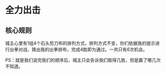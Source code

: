 # 全力出击
## 核心规则
城主心里有1组4个石头剪刀布的排列方式，排列方式不变，你们依据我的提示进行出拳对战，猜出我的出拳排布，完成4胜即为通过。一共只有6次机会。

PS：就是我们说完我们的顺序后，城主只会告诉我们取得几胜，但是赢了哪几次不知道。